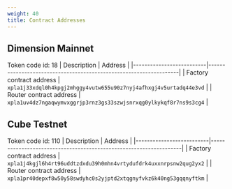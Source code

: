 ```yaml
---
weight: 40
title: Contract Addresses
---
```


## Dimension Mainnet
Token code id: 18
| Description              | Address                                                           |
|--------------------------|-------------------------------------------------------------------|
| Factory contract address | `xpla1j33xdql0h4kpgj2mhggy4vutw655u90z7nyj4afhxgj4v5urtadq44e3vd` |
| Router contract address  | `xpla1uv4dz7ngaqwymvxggrjp3rnz3gs33szwjsnrxqg0ylkykqf8r7ns9s3cg4` |

## Cube Testnet
Token code id: 110
| Description              | Address                                                           |
|--------------------------|-------------------------------------------------------------------|
| Factory contract address | `xpla1j4kgjl6h4rt96uddtzdxdu39h0mhn4vrtydufdrk4uxxnrpsnw2qug2yx2` |
| Router contract address  | `xpla1pr40depxf8w50y58swdyhc0s2yjptd2xtqgnyfvkz6k40ng53gqqnyftkm` |
